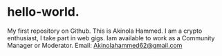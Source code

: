 # hello-world.
My first repository on Github.
This is Akinola Hammed.
I am a crypto enthusiast, I take part in web gigs.
Iam available to work as a Community Manager or Moderator.
Email: Akinolahammed62@gmail.com
